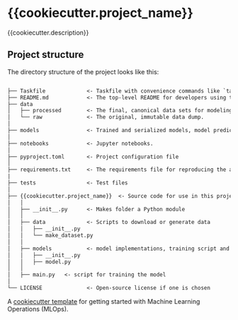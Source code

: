 # {{cookiecutter.project_name}}

{{cookiecutter.description}}

## Project structure

The directory structure of the project looks like this:

```txt

├── Taskfile             <- Taskfile with convenience commands like `task data`
├── README.md            <- The top-level README for developers using this project.
├── data
│   ├── processed        <- The final, canonical data sets for modeling.
│   └── raw              <- The original, immutable data dump.
│
├── models               <- Trained and serialized models, model predictions, or model summaries
│
├── notebooks            <- Jupyter notebooks.
│
├── pyproject.toml       <- Project configuration file
│
├── requirements.txt     <- The requirements file for reproducing the analysis environment
|
├── tests                <- Test files
│
├── {{cookiecutter.project_name}}  <- Source code for use in this project.
│   │
│   ├── __init__.py      <- Makes folder a Python module
│   │
│   ├── data             <- Scripts to download or generate data
│   │   ├── __init__.py
│   │   └── make_dataset.py
│   │
│   ├── models           <- model implementations, training script and prediction script
│   │   ├── __init__.py
│   │   ├── model.py
│   │
│   ├── main.py   <- script for training the model
│
└── LICENSE              <- Open-source license if one is chosen
```

A [cookiecutter template](https://github.com/cookiecutter/cookiecutter) for getting
started with Machine Learning Operations (MLOps).

